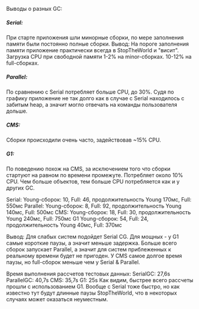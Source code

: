Выводы о разных GC:


##### Serial:
При старте приложения шли минорные сборки, по мере заполнения памяти были постоянно полные сборки.
Вывод: На пороге заполнения памяти приложение практически всегда в StopTheWorld и "висит".
Загрузка CPU при свободной памяти 1-2% на minor-сборках. 10-12% на full-сборках.

##### Parallel:
По сравнению с Serial потребляет больше CPU, до 30%.
Судя по графику приложение не так долго как в случае с Serial находилось с забитым
heap, а значит могло отвечать на команды пользователя дольше.

##### CMS:
Сборки происходили очень часто, задействовав ~15% CPU.

##### G1:
По поведению похож на CMS, за исключением того что сборки стартуют
на равном по времени промежуте. Потребляет около 10% CPU. Чем больше
объектов, тем больше CPU потребляется как и у других GC.


Serial: Young-cборок: 10, Full: 46, продолжительность Young 170мс, Full: 550мс
Parallel: Young-cборок: 8, Full: 92, продолжительность Young 140мс, Full: 500мс
CMS: Young-cборок: 18, Full: 30, продолжительность Young 240мс, Full: 750мс
G1 Young-cборок: 54, Full: 24, продолжительность Young 40мс, Full: 370мс

Вывод: Для слабых систем подойдет Serial CG. Для мощных -  у G1 самые короткие паузы, а значит меньше задержка.
Больше всего сборок запускает Parallel, а значит для систем приблеженных к реальному времени будет не пригоден.
У CMS самое долгое время паузы, но full-сборок меньше чем у Serial & Parallel.

Время выполнения рассчетов тестовых данных:
SerialGC: 27,6s
ParallelGC: 40,7s
CMS: 35,7s
G1: 25s
Как видим, быстрее всего рассчеты прошли с использованием G1. Вообще с Serial тоже быстро,
но как известно тут будут длинные паузы StopTheWorld, что в некоторых случаях может оказаться
неуместным.